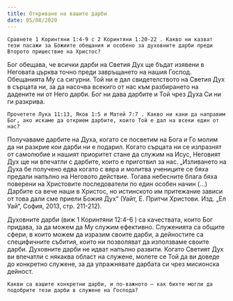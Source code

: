 ```yaml
---
title: Откриване на вашите дарби
date: 05/08/2020
---
```


`Сравнете 1 Коринтяни 1:4-9 с 2 Коринтяни 1:20-22 . Какво ни казват тези пасажи за Божиите обещания и особено за духовните дарби преди Второто пришествие на Христос?`

Бог обещава, че всички дарби на Светия Дух ще бъдат изявени в Неговата църква точно преди завръщането на нашия Господ. Обещанията Му са сигурни. Той ни е дал свидетелството на Светия Дух в сърцата ни, за да насочва всекиго от нас към разбирането на дадените ни от Него дарби. Бог ни дава дарбите и Той чрез Духа Си ни ги разкрива.

`Прочетете Лука 11:13, Яков 1:5 и Матей 7:7 . Какво ни кани да направим Бог, ако искаме да открием дарбите, които Той е дал на всеки един от нас?`

Получаваме дарбите на Духа, когато се посветим на Бога и Го молим да ни разкрие кои дарби ни е подарил. Когато сърцата ни се изпразнят от самолюбие и нашият приоритет стане да служим на Исус, Неговият Дух ще ни впечатли с дарбите, които е приготвил за нас. „Изливането на Духа бе получено едва когато с вяра и молитва учениците се бяха предали напълно на Неговото действие. Тогава небесните блага бяха поверени на Христовите последователи по един особен начин (…) Дарбите са вече наши в Христос, но истинското им притежание зависи от това дали сме приели Божия Дух“ (Уайт, Е. Притчи Христови. Изд. „Ел Уай“, София, 2013, стр. 211-212).

Духовните дарби (виж 1 Коринтяни 12:4-6 ) са качествата, които Бог придава, за да можем да Му служим ефективно. Служенията са общите сфери, в които можем да изразим своите дарби, а дейностите са специфичните събития, които ни позволяват да използваме своите дарби. Духовните дарби не идват напълно развити. Когато Светият Дух ви впечатли с някаква област на служене, молете се Той да ви доведе до конкретно служене, за да упражнявате дарбата си чрез мисионска дейност.

`Какви са вашите конкретни дарби, и по-важното – как бихте могли да подобрите тези дарби в служене на Господа?`